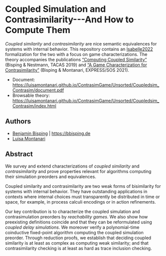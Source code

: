 # Coupled Simulation and Contrasimilarity---And How to Compute Them

*Coupled similarity* and *contrasimilarity* are nice semantic equivalences for systems with internal behavior.
This repository contains an [Isabelle2022](https://isabelle.in.tum.de/index.html) formalization for the two with a focus
on game characterizations. The theory accompanies the publications [“Computing Coupled Similarity”](https://doi.org/10.1007/978-3-030-17462-0_14)
(Bisping & Nestmann, TACAS 2019) and [“A Game Characterization for Contrasimilarity”](https://doi.org/10.4204/EPTCS.339.5)
(Bisping & Montanari, EXPRESS/SOS 2021).

- Document: <https://luisamontanari.github.io/ContrasimGame/Unsorted/Coupledsim_Contrasim/document.pdf>
- Browsable theory: <https://luisamontanari.github.io/ContrasimGame/Unsorted/Coupledsim_Contrasim/index.html>

## Authors

- [Benjamin Bisping](https://github.com/benkeks) | <https://bbisping.de>
- [Luisa Montanari](https://github.com/luisamontanari)

## Abstract

We survey and extend characterizations of *coupled similarity* and *contrasimilarity* and prove properties relevant
for algorithms computing their simulation preorders and equivalences.

Coupled similarity and contrasimilarity are two weak forms of bisimilarity for systems with internal behavior.
They have outstanding applications in contexts where internal choices must transparently be
distributed in time or space, for example, in process calculi encodings or in action refinements.

Our key contribution is to characterize the coupled simulation and contrasimulation preorders by *reachability games*.
We also show how preexisting definitions coincide and that they can be reformulated using *coupled delay simulations*.
We moreover verify a polynomial-time coinductive fixed-point algorithm computing the coupled simulation preorder.
Through reduction proofs, we establish that deciding coupled similarity is at least as complex as computing weak similarity;
and that contrasimilarity checking is at least as hard as trace inclusion checking.
